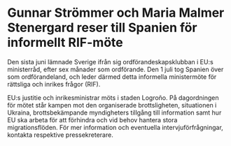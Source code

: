 # Gunnar Strömmer och Maria Malmer Stenergard reser till Spanien för informellt RIF-möte

Den sista juni lämnade Sverige ifrån sig ordförandeskapsklubban i EU:s ministerråd, efter sex månader som ordförande. Den 1 juli tog Spanien över som ordförandeland, och leder därmed detta informella ministermöte för rättsliga och inrikes frågor (RIF).

EU:s justitie och inrikesministrar möts i staden Logroño. På dagordningen för mötet står kampen mot den organiserade brottsligheten, situationen i Ukraina, brottsbekämpande myndigheters tillgång till information samt hur EU ska arbeta för att förhindra och vid behov hantera stora migrationsflöden. För mer information och eventuella intervjuförfrågningar, kontakta respektive pressekreterare.
